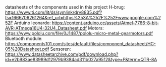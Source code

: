 datasheets of the components used in this project
H-brug: https://www.ti.com/lit/ds/symlink/drv8835.pdf?ts=1666706261264&ref_url=https%253A%252F%252Fwww.google.com%252F
Arduino leonardo: https://content.arduino.cc/assets/Atmel-7766-8-bit-AVR-ATmega16U4-32U4_Datasheet.pdf
Motors: https://www.pololu.com/file/0J1487/pololu-micro-metal-gearmotors.pdf
Bluetooth module: https://components101.com/sites/default/files/component_datasheet/HC-05%20Datasheet.pdf
Sensoren: https://www.datasheetarchive.com/pdf/download.php?id=e2b983ae83989d12979b9384ad311b027a9512&type=P&term=QTR-8A
